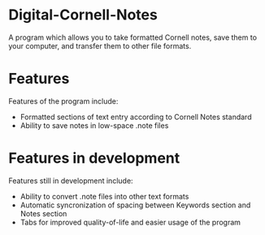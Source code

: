 # Digital-Cornell-Notes
A program which allows you to take formatted Cornell notes, save them to your computer, and transfer them to other file formats.

# Features
Features of the program include:

 - Formatted sections of text entry according to Cornell Notes standard
 - Ability to save notes in low-space .note files

# Features in development
Features still in development include:

 - Ability to convert .note files into other text formats
 - Automatic syncronization of spacing between Keywords section and Notes section
 - Tabs for improved quality-of-life and easier usage of the program
